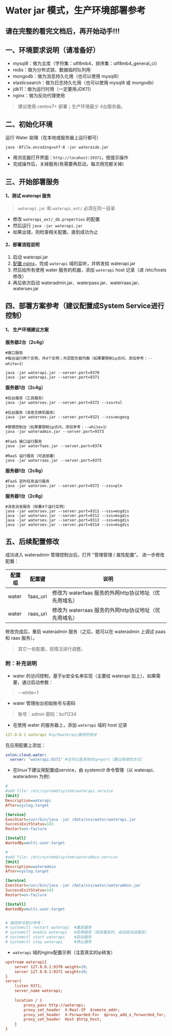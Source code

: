 # Water jar 模式，生产环境部署参考

## 请在完整的看完文档后，再开始动手!!!

## 一、环境要求说明（请准备好）

* mysql8：做为主库（字符集：utf8mb4，排序集：utf8mb4_general_ci）
* redis：做为分布式锁、数据临时队列用
* mongodb：做为消息持久化用（也可以使用 mysql8）
* elasticsearch：做为日志持久化用（也可以使用 mysql8 或 mongodb）
* jdk11：做为运行时用（一定要用JDK11）
* nginx：做为反向代理使用

> 建议使用 centos7+ 部署；生产环境最少 4台服务器。

## 二、初始化环境

运行 Water 助理（在本地或服务器上运行都可）

```properties
java -Dfile.encoding=utf-8 -jar wateraide.jar
```

* 用浏览器打开界面：`http://locahost:19371`，按提示操作
* 完成操作后，关掉服务(有需要再启动，每次用完都关掉)

## 三、开始部署服务

#### 1、测试 waterapi 服务
> `waterapi.jar` 和 `waterapi_ext/` 必须在同一目录

* 修改 `waterapi_ext/_db.properties` 的配置
* 然后运行 `java -jar waterapi.jar`
* 如果出错，则检查相关配置。直到成功为止

#### 2、部署流程说明

1. 启动 waterapi.jar
2. [配置 nginx](#nginx)，完成 `waterapi` 域的监听，并转发给 waterapi.jar
3. 然后给所有使用 water 服务的机器，添加 `waterapi` host 记录（进 /etc/hosts 修改）
4. 再后依次启动 wateradmin.jar、waterpass.jar、waterraas.jar、watersev.jar

## 四、部署方案参考（建议配置成System Service进行控制）

#### 1、 生产环境建议方案
**服务器2台（2c4g）**

```
#接口服务
#每台运行两个实例，共4个实例；外层配负载均衡（如果要限制ip访问，添加参考：--white=1）

java -jar waterapi.jar --server.port=9370
java -jar waterapi.jar --server.port=9371
```


**服务器1台（2c4g）**

```
#后台服务（工具服务）        
java -jar watersev.jar --server.port=9372 --sss=tol   

#后台服务（消息交换机服务）        
java -jar watersev.jar --server.port=9321 --sss=msgexg   

#管理控制台（如果要限制ip访问，添加参考：--white=1）
java -jar wateradmin.jar --server.port=9373

#FaaS 接口运行服务           
java -jar waterfaas.jar --server.port=9374

#RaaS 运行服务（可选部署） 
java -jar waterraas.jar --server.port=9375      
```

**服务器1台（2c8g）**

```
#FaaS 定时任务运行服务
java -jar watersev.jar --server.port=9372 --sss=pln   
```


**服务器1台（2c8g）**

```
#消息派发服务（部署4个运行实例）
java -jar watersev.jar --server.port=9311 --sss=msgdis   
java -jar watersev.jar --server.port=9312 --sss=msgdis   
java -jar watersev.jar --server.port=9313 --sss=msgdis   
java -jar watersev.jar --server.port=9314 --sss=msgdis   
```

## 五、后续配置修改

成功进入 wateradmin 管理控制台后，打开 "管理管理 / 属性配置"。 进一步修改配置：

| 配置组 | 配置键 | 说明 |
| -------- | -------- | -------- |
| water     | faas_uri     | 修改为 waterfaas 服务的外网http协议地址（优先用域名）     |
| water     | raas_uri     | 修改为 waterraas 服务的外网http协议地址（优先用域名）     |

修改完成后，重启 wateradmin 服务（之后，就可以在 wateradmin 上调试 paas 和 raas 服务）。

> 其它一些配置，视情况进行调整。

### 附：补充说明

* water 的访问控制，基于ip安全名单实现（主要给 waterapi 加上）。如果需要，通过启动参数：

> --white=1

* water 管理抬台初始账号与密码

> 账号：admin 密码：bcf1234

* 在使用 water 的服务器上，添加 `waterapi` 域的 host 记录

```yaml
127.0.0.1 waterapi #ip为waterapi服务的地址
```
在应用配置上添加：

```yaml
solon.cloud.water:
  server: "waterapi:9371" #也可以是具体的ip+port（建议用域的方式）
```

* 在linux下建议用配置成service，由 systemctl 命令管理（以 waterapi、wateradmin 为例）

```ini
#
#add file: /etc/systemd/system/waterapi.service
[Unit]
Description=waterapi
After=syslog.target

[Service]
ExecStart=/usr/bin/java -jar /data/sss/water/waterapi.jar
SuccessExitStatus=143
Restart=on-failure

[Install]
WantedBy=multi-user.target

#
#add file: /etc/systemd/system/wateradmin.service
[Unit]
Description=wateradmin
After=syslog.target

[Service]
ExecStart=/usr/bin/java -jar /data/sss/water/wateradmin.jar
SuccessExitStatus=143
Restart=on-failure

[Install]
WantedBy=multi-user.target


# 操控命令部分参考：
# systemctl restart waterapi  #重启服务
# systemctl enable waterapi   #启用服务（系统重启时，自动启动该服务）
# systemctl start waterapi    #启动服务
# systemctl stop waterapi     #停止服务
```

* <a name="nginx"> `waterapi` 域的nginx配置示例（注意真实的ip转发）</a>

```ini
upstream waterapi{
    server 127.0.0.1:9370 weight=10;
    server 127.0.0.1:9371 weight=10;
}
server{
    listen 9371;
    server_name waterapi;
    
    location / {
        proxy_pass http://waterapi;
        proxy_set_header  X-Real-IP  $remote_addr;
        proxy_set_header  X-Forwarded-For  $proxy_add_x_forwarded_for;
        proxy_set_header  Host $http_host;
    }
}
```